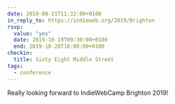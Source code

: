```yaml
---
date: 2019-08-21T11:32:00+0100
in_reply_to: https://indieweb.org/2019/Brighton
rsvp:
  value: "yes"
  date: 2019-10-19T09:30:00+0100
  end: 2019-10-20T18:00:00+0100
checkin:
  title: Sixty Eight Middle Street
tags:
  - conference
---
```


Really looking forward to IndieWebCamp Brighton 2019!
